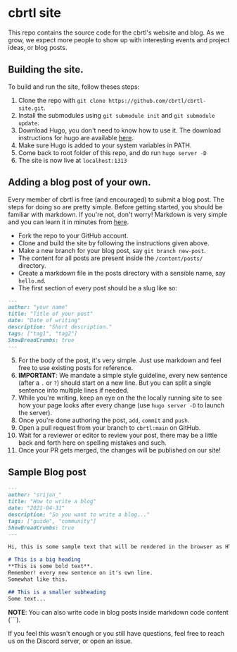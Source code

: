 # cbrtl site
This repo contains the source code for the cbrtl's website and blog.
As we grow, we expect more people to show up with interesting events and project ideas, or blog posts.


## Building the site.
To build and run the site, follow theses steps:
1. Clone the repo with `git clone https://github.com/cbrtl/cbrtl-site.git`.
2. Install the submodules using `git submodule init` and `git submodule update`.
3. Download Hugo, you don't need to know how to use it. The download instructions for hugo are available [here](https://gohugo.io/getting-started/quick-start/).
4. Make sure Hugo is added to your system variables in PATH.
5. Come back to root folder of this repo, and do run `hugo server -D`
6. The site is now live at `localhost:1313`

## Adding a blog post of your own.
Every member of cbrtl is free (and encouraged) to submit a blog post. The steps for doing so are pretty simple.
Before getting started, you should be familiar with markdown. If you're not, don't worry! Markdown is very simple and
you can learn it in minutes from [here](https://www.markdownguide.org/getting-started/).

- Fork the repo to your GitHub account.
- Clone and build the site by following the instructions given above.
- Make a new branch for your blog post, say `git branch new-post`.
- The content for all posts are present inside the `/content/posts/` directory.
- Create a markdown file in the posts directory with a sensible name, say `hello.md`.
- The first section of every post should be a slug like so:
```markdown
---
author: "your name"
title: "Title of your post"
date: "Date of writing"
description: "Short description."
tags: ["tag1", "tag2"]
ShowBreadCrumbs: true 
---
```

5. For the body of the post, it's very simple. Just use markdown and feel free to use existing posts for reference.
6. **IMPORTANT**: We mandate a simple style guideline, every new sentence (after a `.` or `?`) should start on a new line.
    But you can split a single sentence into multiple lines if needed.
7. While you're writing, keep an eye on the the locally running site to see how your page looks after every change 
   (use `hugo server -D` to launch the server).
8. Once you're done authoring the post, `add`, `commit` and `push`.
9. Open a pull request from your branch to `cbrtl:main` on GitHub.
10. Wait for a reviewer or editor to review your post, there may be a little back and forth here on spelling mistakes and such.
11. Once your PR gets merged, the changes will be published on our site!

## Sample Blog post

```markdown
---
author: "srijan_"
title: "How to write a blog"
date: "2021-04-31"
description: "So you want to write a blog..."
tags: ["guide", "community"]
ShowBreadCrumbs: true 
---

Hi, this is some sample text that will be rendered in the browser as HTML.

# This is a big heading
**This is some bold text**.
Remember! every new sentence on it's own line.
Somewhat like this.

## This is a smaller subheading
Some text...

```

**NOTE**: You can also write code in blog posts inside markdown code content (\`\`\`).

If you feel this wasn't enough or you still have questions, feel free to reach us on the Discord server,
or open an issue.

